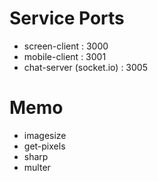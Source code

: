# Service Ports

* screen-client : 3000
* mobile-client : 3001
* chat-server (socket.io) : 3005

# Memo

* imagesize
* get-pixels
* sharp
* multer